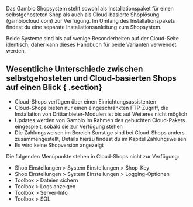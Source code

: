 
Das Gambio Shopsystem steht sowohl als Installationspaket für einen selbstgehosteten Shop als auch als Cloud-basierte Shoplösung \(gambiocloud.com\) zur Verfügung. Im Umfang des Installationspakets findest du eine separate Installationsanleitung zum Shopsystem.

Beide Systeme sind bis auf wenige Besonderheiten auf der Cloud-Seite identisch, daher kann dieses Handbuch für beide Varianten verwendet werden.

## Wesentliche Unterschiede zwischen selbstgehosteten und Cloud-basierten Shops auf einen Blick { .section}

-   Cloud-Shops verfügen über einen Einrichtungsassistenten
-   Cloud-Shops bieten nur einen eingeschränkten FTP-Zugriff, die Installation von Drittanbieter-Modulen ist bis auf Weiteres nicht möglich
-   Updates werden von Gambio im Rahmen des gebuchten Cloud-Pakets eingespielt, sobald sie zur Verfügung stehen
-   Die Zahlungsweisen im Bereich Sonstige sind bei Cloud-Shops anders zusammengestellt, Details hierzu findest du im Kapitel Zahlungsweisen
-   Es wird keine Shopversion angezeigt

Die folgenden Menüpunkte stehen in Cloud-Shops nicht zur Verfügung:

-   Shop Einstellungen \> System Einstellungen \> Shop-Key
-   Shop Einstellungen \> System Einstellungen \> Logging-Optionen
-   Toolbox \> Dateien sichern
-   Toolbox \> Logs anzeigen
-   Toolbox \> Server-Info
-   Toolbox \> SQL

